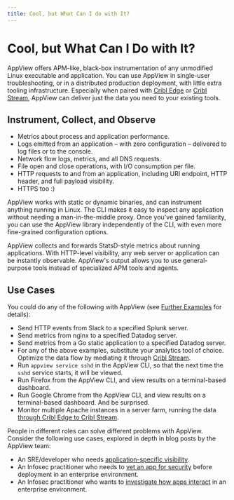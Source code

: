 ```yaml
---
title: Cool, but What Can I do with It?
---
```


# Cool, but What Can I Do with It?

AppView offers APM-like, black-box instrumentation of any unmodified Linux executable and application. You can use AppView in single-user troubleshooting, or in a distributed production deployment, with little extra tooling infrastructure. Especially when paired with [Cribl Edge](https://cribl.io/edge/) or [Cribl Stream](https://cribl.io/stream/), AppView can deliver just the data you need to your existing tools.

## Instrument, Collect, and Observe

- Metrics about process and application performance.
- Logs emitted from an application – with zero configuration – delivered to log files or to the console.
- Network flow logs, metrics, and all DNS requests.
- File open and close operations, with I/O consumption per file.
- HTTP requests to and from an application, including URI endpoint, HTTP header, and full payload visibility.
- HTTPS too :)

AppView works with static or dynamic binaries, and can instrument anything running in Linux. The CLI makes it easy to inspect any application without needing a man-in-the-middle proxy. Once you've gained familiarity, you can use the AppView library independently of the CLI, with even more fine-grained configuration options.

AppView collects and forwards StatsD-style metrics about running applications. With HTTP-level visibility, any web server or application can be instantly observable. AppView's output allows you to use general-purpose tools instead of specialized APM tools and agents.

## Use Cases

You could do any of the following with AppView (see [Further Examples](/docs/examples-use-cases) for details):

- Send HTTP events from Slack to a specified Splunk server.
- Send metrics from nginx to a specified Datadog server.
- Send metrics from a Go static application to a specified Datadog server.
- For any of the above examples, substitute your analytics tool of choice. Optimize the data flow by mediating it through [Cribl Stream](https://cribl.io/product/).
- Run `appview service sshd` in the AppView CLI, so that the next time the `sshd` service starts, it will be viewed.
- Run Firefox from the AppView CLI, and view results on a terminal-based dashboard.
- Run Google Chrome from the AppView CLI, and view results on a terminal-based dashboard. And be surprised.
- Monitor multiple Apache instances in a server farm, running the data [through Cribl Edge to Cribl Stream](/docs/cribl-integration#scaling-viewed-processes).

People in different roles can solve different problems with AppView. Consider the following use cases, explored in depth in blog posts by the AppView team:

- An SRE/developer who needs [application-specific visibility](https://cribl.io/blog/appview-1-0-changing-the-game-for-sres-and-devs/).
- An Infosec practitioner who needs to [vet an app for security](https://cribl.io/blog/appview-1-0-changing-the-game-for-infosec-part-1/) before deployment in an enterprise environment.
- An Infosec practitioner who wants to [investigate how apps interact](https://cribl.io/blog/appview-1-0-changing-the-game-for-infosec-part-2/) in an enterprise environment.
